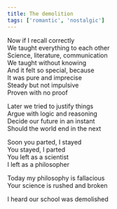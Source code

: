 ```yaml
---
title: The demolition
tags: ['romantic', 'nostalgic']
---
```


Now if I recall correctly  
We taught everything to each other  
Science, literature, communication  
We taught without knowing  
And it felt so special, because  
It was pure and imprecise  
Steady but not impulsive  
Proven with no proof  

Later we tried to justify things  
Argue with logic and reasoning  
Decide our future in an instant  
Should the world end in the next  

Soon you parted, I stayed  
You stayed, I parted  
You left as a scientist  
I left as a philosopher  

Today my philosophy is fallacious  
Your science is rushed and broken  

I heard our school was demolished  
